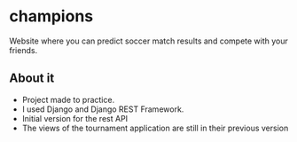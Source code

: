 # champions
Website where you can predict soccer match results and compete with your friends.


## About it
* Project made to practice. 
* I used Django and Django REST Framework.
* Initial version for the rest API
* The views of the tournament application are still in their previous version
